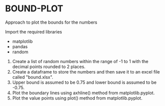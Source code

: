 # BOUND-PLOT

Approach to plot the bounds for the numbers

Import the required libraries
- matplotlib
- pandas
- random

1. Create a list of random numbers within the range of -1 to 1 with the decimal points rounded to 2 places.
2. Create a dataframe to store the numbers and then save it to an excel file called "bound.xlsx".
3. Upper bound is assumed to be 0.75 and lower bound is assumed to be -0.75.
4. Plot the boundary lines using axhline() method from matplotlib.pyplot.
5. Plot the value points using plot() method from matplotlib.pyplot.
